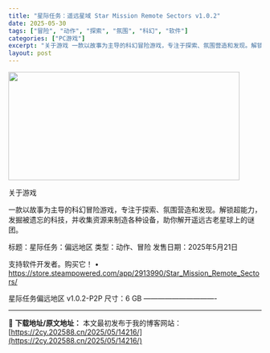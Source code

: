 ```yaml
---
title: "星际任务：遥远星域 Star Mission Remote Sectors v1.0.2"
date: 2025-05-30
tags: ["冒险", "动作", "探索", "氛围", "科幻", "软件"]
categories: ["PC游戏"]
excerpt: "关于游戏 一款以故事为主导的科幻冒险游戏，专注于探索、氛围营造和发现。解锁超能力，发掘被遗忘的科技，并收集资源来制造各种设备，助你解开遥远古老星球上的谜团。 标题：星际任务：偏远地区 类型：动作、冒险 发售日期：2025年5月21日 支持软件开发者。购买它！ • https://store.stea&hellip;"
layout: post
---
```


<img src="https://2cy.202588.cn/wp-content/uploads/2025/05/2025053004523475.jpg" alt="" width="460" height="215" class="aligncenter size-full wp-image-14217" />

关于游戏

一款以故事为主导的科幻冒险游戏，专注于探索、氛围营造和发现。解锁超能力，发掘被遗忘的科技，并收集资源来制造各种设备，助你解开遥远古老星球上的谜团。

标题：星际任务：偏远地区
类型：动作、冒险
发售日期：2025年5月21日

支持软件开发者。购买它！
• https://store.steampowered.com/app/2913990/Star_Mission_Remote_Sectors/

星际任务偏远地区 v1.0.2-P2P
尺寸：6 GB
——————————- 

---
📖 **下载地址/原文地址：** 本文最初发布于我的博客网站：[https://2cy.202588.cn/2025/05/14216/](https://2cy.202588.cn/2025/05/14216/)
